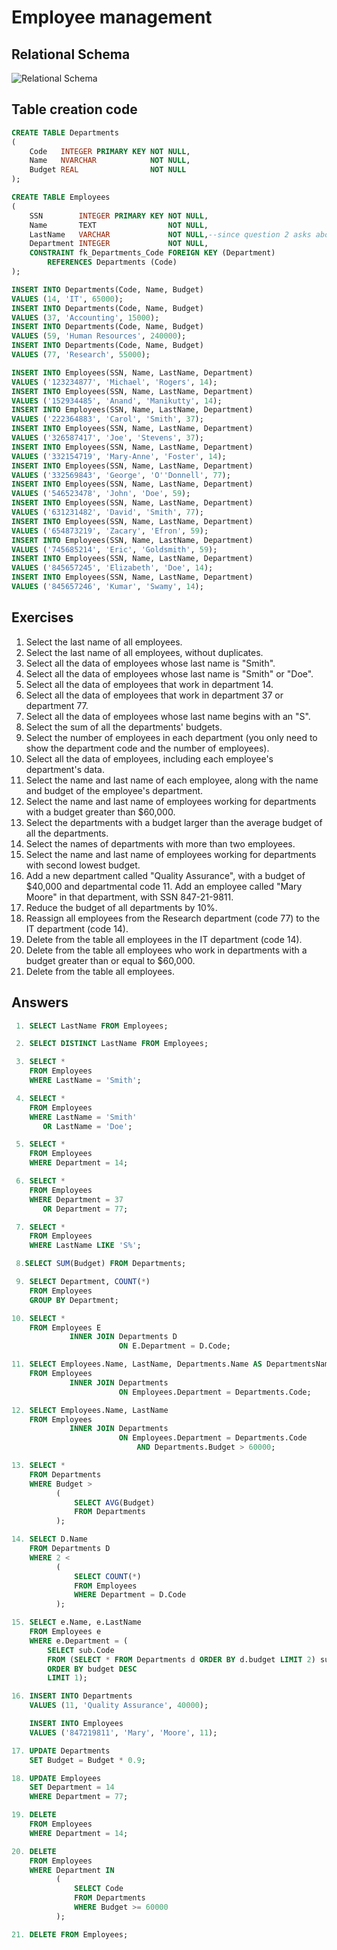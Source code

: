 # Employee management

## Relational Schema

![Relational Schema](https://user-images.githubusercontent.com/73390365/130351523-225f87ae-9ab0-4df4-8ce2-3adceeb7619a.png)

## Table creation code

```sql
CREATE TABLE Departments
(
    Code   INTEGER PRIMARY KEY NOT NULL,
    Name   NVARCHAR            NOT NULL,
    Budget REAL                NOT NULL
);

CREATE TABLE Employees
(
    SSN        INTEGER PRIMARY KEY NOT NULL,
    Name       TEXT                NOT NULL,
    LastName   VARCHAR             NOT NULL,--since question 2 asks about removing duplicate - text must be converted if the answer is using distinct
    Department INTEGER             NOT NULL,
    CONSTRAINT fk_Departments_Code FOREIGN KEY (Department)
        REFERENCES Departments (Code)
);
```
```sql
INSERT INTO Departments(Code, Name, Budget)
VALUES (14, 'IT', 65000);
INSERT INTO Departments(Code, Name, Budget)
VALUES (37, 'Accounting', 15000);
INSERT INTO Departments(Code, Name, Budget)
VALUES (59, 'Human Resources', 240000);
INSERT INTO Departments(Code, Name, Budget)
VALUES (77, 'Research', 55000);

INSERT INTO Employees(SSN, Name, LastName, Department)
VALUES ('123234877', 'Michael', 'Rogers', 14);
INSERT INTO Employees(SSN, Name, LastName, Department)
VALUES ('152934485', 'Anand', 'Manikutty', 14);
INSERT INTO Employees(SSN, Name, LastName, Department)
VALUES ('222364883', 'Carol', 'Smith', 37);
INSERT INTO Employees(SSN, Name, LastName, Department)
VALUES ('326587417', 'Joe', 'Stevens', 37);
INSERT INTO Employees(SSN, Name, LastName, Department)
VALUES ('332154719', 'Mary-Anne', 'Foster', 14);
INSERT INTO Employees(SSN, Name, LastName, Department)
VALUES ('332569843', 'George', 'O''Donnell', 77);
INSERT INTO Employees(SSN, Name, LastName, Department)
VALUES ('546523478', 'John', 'Doe', 59);
INSERT INTO Employees(SSN, Name, LastName, Department)
VALUES ('631231482', 'David', 'Smith', 77);
INSERT INTO Employees(SSN, Name, LastName, Department)
VALUES ('654873219', 'Zacary', 'Efron', 59);
INSERT INTO Employees(SSN, Name, LastName, Department)
VALUES ('745685214', 'Eric', 'Goldsmith', 59);
INSERT INTO Employees(SSN, Name, LastName, Department)
VALUES ('845657245', 'Elizabeth', 'Doe', 14);
INSERT INTO Employees(SSN, Name, LastName, Department)
VALUES ('845657246', 'Kumar', 'Swamy', 14);
```
## Exercises
1. Select the last name of all employees.
2. Select the last name of all employees, without duplicates.
3. Select all the data of employees whose last name is "Smith".
4. Select all the data of employees whose last name is "Smith" or "Doe".
5. Select all the data of employees that work in department 14.
6. Select all the data of employees that work in department 37 or department 77.
7. Select all the data of employees whose last name begins with an "S".
8. Select the sum of all the departments' budgets.
9. Select the number of employees in each department (you only need to show the department code and the number of employees).
10. Select all the data of employees, including each employee's department's data.
11. Select the name and last name of each employee, along with the name and budget of the employee's department.
12. Select the name and last name of employees working for departments with a budget greater than $60,000.
13. Select the departments with a budget larger than the average budget of all the departments.
14. Select the names of departments with more than two employees.
15. Select the name and last name of employees working for departments with second lowest budget.
16. Add a new department called "Quality Assurance", with a budget of $40,000 and departmental code 11. Add an employee called "Mary Moore" in that department, with SSN 847-21-9811.
17. Reduce the budget of all departments by 10%.
18. Reassign all employees from the Research department (code 77) to the IT department (code 14).
19. Delete from the table all employees in the IT department (code 14).
20. Delete from the table all employees who work in departments with a budget greater than or equal to $60,000.
21. Delete from the table all employees.

## Answers
```sql
 1. SELECT LastName FROM Employees;
```
```sql
 2. SELECT DISTINCT LastName FROM Employees;
```
```sql
 3. SELECT *
    FROM Employees
    WHERE LastName = 'Smith';
```
```sql
 4. SELECT *
    FROM Employees
    WHERE LastName = 'Smith'
       OR LastName = 'Doe';
```
```sql
 5. SELECT * 
    FROM Employees 
    WHERE Department = 14;
```
```sql
 6. SELECT *
    FROM Employees
    WHERE Department = 37
       OR Department = 77;
```
```sql
 7. SELECT *
    FROM Employees
    WHERE LastName LIKE 'S%';
```
```sql
 8.SELECT SUM(Budget) FROM Departments;
```
```sql
 9. SELECT Department, COUNT(*)
    FROM Employees
    GROUP BY Department;
```
```sql
10. SELECT *
    FROM Employees E
             INNER JOIN Departments D
                        ON E.Department = D.Code;
```
```sql
11. SELECT Employees.Name, LastName, Departments.Name AS DepartmentsName, Budget
    FROM Employees
             INNER JOIN Departments
                        ON Employees.Department = Departments.Code;
```
```sql
12. SELECT Employees.Name, LastName
    FROM Employees
             INNER JOIN Departments
                        ON Employees.Department = Departments.Code
                            AND Departments.Budget > 60000;
```
```sql
13. SELECT *
    FROM Departments
    WHERE Budget >
          (
              SELECT AVG(Budget)
              FROM Departments
          );
```
```sql
14. SELECT D.Name
    FROM Departments D
    WHERE 2 <
          (
              SELECT COUNT(*)
              FROM Employees
              WHERE Department = D.Code
          );
```
```sql
15. SELECT e.Name, e.LastName
    FROM Employees e
    WHERE e.Department = (
        SELECT sub.Code
        FROM (SELECT * FROM Departments d ORDER BY d.budget LIMIT 2) sub
        ORDER BY budget DESC
        LIMIT 1);
```
```sql 
16. INSERT INTO Departments
    VALUES (11, 'Quality Assurance', 40000);

    INSERT INTO Employees
    VALUES ('847219811', 'Mary', 'Moore', 11);
```
```sql
17. UPDATE Departments
    SET Budget = Budget * 0.9;
```
```sql
18. UPDATE Employees
    SET Department = 14
    WHERE Department = 77;
```
```sql
19. DELETE
    FROM Employees
    WHERE Department = 14;
```
```sql
20. DELETE
    FROM Employees
    WHERE Department IN
          (
              SELECT Code
              FROM Departments
              WHERE Budget >= 60000
          );
```
```sql
21. DELETE FROM Employees;
```

